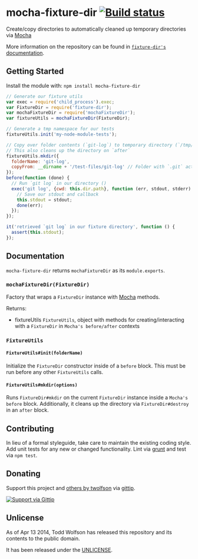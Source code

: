# mocha-fixture-dir [![Build status](https://travis-ci.org/twolfson/mocha-fixture-dir.png?branch=master)](https://travis-ci.org/twolfson/mocha-fixture-dir)

Create/copy directories to automatically cleaned up temporary directories via [Mocha][]

[Mocha]: https://github.com/visionmedia/mocha/

More information on the repository can be found in [`fixture-dir's` documentation][fixture-dir].

[fixture-dir]: https://github.com/twolfson/fixture-dir

## Getting Started
Install the module with: `npm install mocha-fixture-dir`

```javascript
// Generate our fixture utils
var exec = require('child_process').exec;
var FixtureDir = require('fixture-dir');
var mochaFixtureDir = require('mochaFixtureDir');
var fixtureUtils = mochaFixtureDir(FixtureDir);

// Generate a tmp namespace for our tests
fixtureUtils.init('my-node-module-tests');

// Copy over folder contents (`git-log`) to temporary directory (`/tmp/my-node-module-tests/git-log`)
// This also cleans up the directory on `after`
fixtureUtils.mkdir({
  folderName: 'git-log',
  copyFrom: __dirname + '/test-files/git-log' // Folder with `.git` activity
});
before(function (done) {
  // Run `git log` in our directory ()
  exec('git log', {cwd: this.dir.path}, function (err, stdout, stderr) {
    // Save our stdout and callback
    this.stdout = stdout;
    done(err);
  });
});

it('retrieved `git log` in our fixture directory', function () {
  assert(this.stdout);
});
```

## Documentation
`mocha-fixture-dir` returns `mochaFixtureDir` as its `module.exports`.

### `mochaFixtureDir(FixtureDir)`
Factory that wraps a `FixtureDir` instance with [Mocha][] methods.

Returns:

- fixtureUtils `FixtureUtils`, object with methods for creating/interacting with a `FixtureDir` in `Mocha's before/after` contexts

### `FixtureUtils`
#### `FixtureUtils#init(folderName)`
Initialize the `FixtureDir` constructor inside of a `before` block. This must be run before any other `FixtureUtils` calls.

#### `FixtureUtils#mkdir(options)`
Runs `FixtureDir#mkdir` on the current `FixtureDir` instance inside a `Mocha's before` block. Additionally, it cleans up the directory via `FixtureDir#destroy` in an `after` block.

## Contributing
In lieu of a formal styleguide, take care to maintain the existing coding style. Add unit tests for any new or changed functionality. Lint via [grunt](https://github.com/gruntjs/grunt) and test via `npm test`.

## Donating
Support this project and [others by twolfson][gittip] via [gittip][].

[![Support via Gittip][gittip-badge]][gittip]

[gittip-badge]: https://rawgithub.com/twolfson/gittip-badge/master/dist/gittip.png
[gittip]: https://www.gittip.com/twolfson/

## Unlicense
As of Apr 13 2014, Todd Wolfson has released this repository and its contents to the public domain.

It has been released under the [UNLICENSE][].

[UNLICENSE]: UNLICENSE

